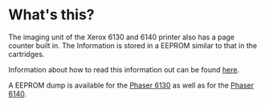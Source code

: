 # What's this? #

The imaging unit of the Xerox 6130 and 6140 printer also has a page counter built in. The Information is stored in a EEPROM similar to that in the cartridges.

Information about how to read this information out can be found [here](http://xeroxpatrone.googlecode.com/files/6125-6130_ImageUnit_Connector.pdf).

A EEPROM dump is available for the [Phaser 6130](http://xeroxpatrone.googlecode.com/files/6130_ImageUnit_1073pages.bin) as well as for the [Phaser 6140](http://xeroxpatrone.googlecode.com/files/6140_ImageUnit_6258pages%2080perc.bin).
